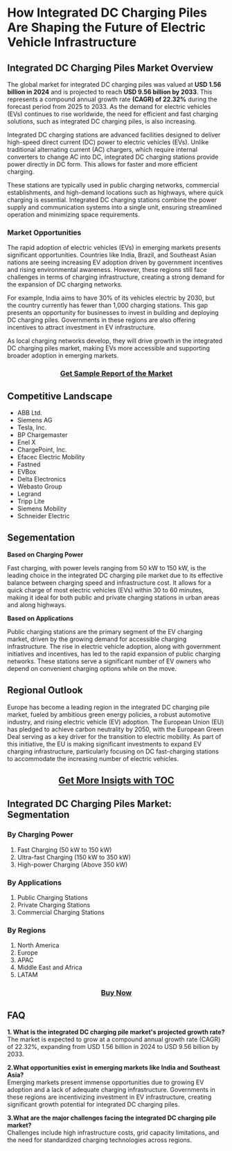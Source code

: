 <h1>How Integrated DC Charging Piles Are Shaping the Future of Electric Vehicle Infrastructure</h1>
<h2><strong>Integrated DC Charging Piles Market Overview</strong></h2>
<p>The global market for integrated DC charging piles was valued at <strong>USD 1.56 billion in 2024</strong> and is projected to reach <strong>USD 9.56 billion by 2033</strong>. This represents a compound annual growth rate <strong>(CAGR) of 22.32%</strong> during the forecast period from 2025 to 2033. As the demand for electric vehicles (EVs) continues to rise worldwide, the need for efficient and fast charging solutions, such as integrated DC charging piles, is also increasing.</p>
<p>Integrated DC charging stations are advanced facilities designed to deliver high-speed direct current (DC) power to electric vehicles (EVs). Unlike traditional alternating current (AC) chargers, which require internal converters to change AC into DC, integrated DC charging stations provide power directly in DC form. This allows for faster and more efficient charging.</p>
<p>These stations are typically used in public charging networks, commercial establishments, and high-demand locations such as highways, where quick charging is essential. Integrated DC charging stations combine the power supply and communication systems into a single unit, ensuring streamlined operation and minimizing space requirements.</p>
<h3>Market Opportunities</h3>
<p>The rapid adoption of electric vehicles (EVs) in emerging markets presents significant opportunities. Countries like India, Brazil, and Southeast Asian nations are seeing increasing EV adoption driven by government incentives and rising environmental awareness. However, these regions still face challenges in terms of charging infrastructure, creating a strong demand for the expansion of DC charging networks.</p>
<p>For example, India aims to have 30% of its vehicles electric by 2030, but the country currently has fewer than 1,000 charging stations. This gap presents an opportunity for businesses to invest in building and deploying DC charging piles. Governments in these regions are also offering incentives to attract investment in EV infrastructure.</p>
<p>As local charging networks develop, they will drive growth in the integrated DC charging piles market, making EVs more accessible and supporting broader adoption in emerging markets.</p>
<h3 style="text-align: center;"><a href="https://marketstrides.com/request-sample/integrated-dc-charging-piles-market">Get Sample Report of the Market</a></h3>
<h2>Competitive Landscape</h2>
<ul>
<li>ABB Ltd.</li>
<li>Siemens AG</li>
<li>Tesla, Inc.</li>
<li>BP Chargemaster</li>
<li>Enel X</li>
<li>ChargePoint, Inc.</li>
<li>Efacec Electric Mobility</li>
<li>Fastned</li>
<li>EVBox</li>
<li>Delta Electronics</li>
<li>Webasto Group</li>
<li>Legrand</li>
<li>Tripp Lite</li>
<li>Siemens Mobility</li>
<li>Schneider Electric</li>
</ul>
<h2>Segementation</h2>
<p><strong>Based on Charging Power</strong></p>
<p>Fast charging, with power levels ranging from 50 kW to 150 kW, is the leading choice in the integrated DC charging pile market due to its effective balance between charging speed and infrastructure cost. It allows for a quick charge of most electric vehicles (EVs) within 30 to 60 minutes, making it ideal for both public and private charging stations in urban areas and along highways.</p>
<p><strong>Based on Applications</strong></p>
<p>Public charging stations are the primary segment of the EV charging market, driven by the growing demand for accessible charging infrastructure. The rise in electric vehicle adoption, along with government initiatives and incentives, has led to the rapid expansion of public charging networks. These stations serve a significant number of EV owners who depend on convenient charging options while on the move.</p>
<h2><strong>Regional&nbsp;Outlook</strong></h2>
<p>Europe has become a leading region in the integrated DC charging pile market, fueled by ambitious green energy policies, a robust automotive industry, and rising electric vehicle (EV) adoption. The European Union (EU) has pledged to achieve carbon neutrality by 2050, with the European Green Deal serving as a key driver for the transition to electric mobility. As part of this initiative, the EU is making significant investments to expand EV charging infrastructure, particularly focusing on DC fast-charging stations to accommodate the increasing number of electric vehicles.</p>
<h2 style="text-align: center;"><a href="https://marketstrides.com/report/integrated-dc-charging-piles-market">Get More Insigts with TOC</a></h2>
<h2><strong>Integrated DC Charging Piles Market: Segmentation</strong></h2>
<h3><strong>By Charging Power</strong></h3>
<ol>
<li>Fast Charging (50 kW to 150 kW)</li>
<li>Ultra-fast Charging (150 kW to 350 kW)</li>
<li>High-power Charging (Above 350 kW)</li>
</ol>
<h3><strong>By Applications</strong></h3>
<ol>
<li>Public Charging Stations</li>
<li>Private Charging Stations</li>
<li>Commercial Charging Stations</li>
</ol>
<h3><strong>By Regions</strong></h3>
<ol>
<li>North America</li>
<li>Europe</li>
<li>APAC</li>
<li>Middle East and Africa</li>
<li>LATAM</li>
</ol>
<h3 style="text-align: center;"><a href="https://marketstrides.com/buyNow/integrated-dc-charging-piles-market">Buy Now</a></h3>
<h2>FAQ</h2>
<p><strong>1. What is the integrated DC charging pile market's projected growth rate?</strong><br />The market is expected to grow at a compound annual growth rate (CAGR) of 22.32%, expanding from USD 1.56 billion in 2024 to USD 9.56 billion by 2033.</p>
<p><strong>2.What opportunities exist in emerging markets like India and Southeast Asia?</strong><br />Emerging markets present immense opportunities due to growing EV adoption and a lack of adequate charging infrastructure. Governments in these regions are incentivizing investment in EV infrastructure, creating significant growth potential for integrated DC charging piles.</p>
<p><strong>3.What are the major challenges facing the integrated DC charging pile market?</strong><br />Challenges include high infrastructure costs, grid capacity limitations, and the need for standardized charging technologies across regions.</p>

